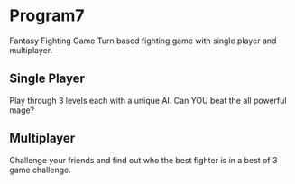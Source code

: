 # Program7
Fantasy Fighting Game
Turn based fighting game with single player and multiplayer.

Single Player
-------------
Play through 3 levels each with a unique AI. Can YOU beat the all powerful mage?

Multiplayer
-----------
Challenge your friends and find out who the best fighter is in a best of 3 game challenge.
